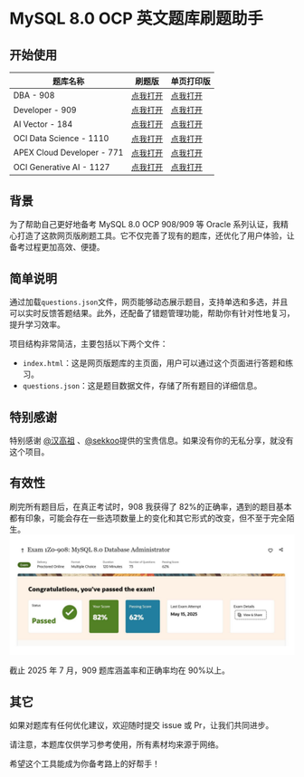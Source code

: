 # MySQL 8.0 OCP 英文题库刷题助手

## 开始使用

| 题库名称                   | 刷题版                                                                           | 单页打印版                                                                              |
| -------------------------- | -------------------------------------------------------------------------------- | --------------------------------------------------------------------------------------- |
| DBA - 908                  | [点我打开](https://hochenggang.github.io/MySQL-OCP-Brush-Questions-EN/)          | [点我打开](https://hochenggang.github.io/MySQL-OCP-Brush-Questions-EN/single.html)      |
| Developer - 909            | [点我打开](https://hochenggang.github.io/MySQL-OCP-Brush-Questions-EN/909.html)  | [点我打开](https://hochenggang.github.io/MySQL-OCP-Brush-Questions-EN/single-909.html)  |
| AI Vector - 184            | [点我打开](https://hochenggang.github.io/MySQL-OCP-Brush-Questions-EN/184.html)  | [点我打开](https://hochenggang.github.io/MySQL-OCP-Brush-Questions-EN/single-184.html)  |
| OCI Data Science - 1110    | [点我打开](https://hochenggang.github.io/MySQL-OCP-Brush-Questions-EN/1110.html) | [点我打开](https://hochenggang.github.io/MySQL-OCP-Brush-Questions-EN/single-1110.html) |
| APEX Cloud Developer - 771 | [点我打开](https://hochenggang.github.io/MySQL-OCP-Brush-Questions-EN/771.html)  | [点我打开](https://hochenggang.github.io/MySQL-OCP-Brush-Questions-EN/single-771.html)  |
| OCI Generative AI - 1127   | [点我打开](https://hochenggang.github.io/MySQL-OCP-Brush-Questions-EN/1127.html) | [点我打开](https://hochenggang.github.io/MySQL-OCP-Brush-Questions-EN/single-1127.html) |

## 背景

为了帮助自己更好地备考 MySQL 8.0 OCP 908/909 等 Oracle 系列认证，我精心打造了这款网页版刷题工具。它不仅完善了现有的题库，还优化了用户体验，让备考过程更加高效、便捷。

## 简单说明

通过加载`questions.json`文件，网页能够动态展示题目，支持单选和多选，并且可以实时反馈答题结果。此外，还配备了错题管理功能，帮助你有针对性地复习，提升学习效率。

项目结构非常简洁，主要包括以下两个文件：

- `index.html`：这是网页版题库的主页面，用户可以通过这个页面进行答题和练习。
- `questions.json`：这是题目数据文件，存储了所有题目的详细信息。

## 特别感谢

特别感谢 [@汉高祖](https://www.nodeseek.com/post-325453-1) 、[@sekkoo](https://www.cnblogs.com/sekkoo)提供的宝贵信息。如果没有你的无私分享，就没有这个项目。

## 有效性

刷完所有题目后，在真正考试时，908 我获得了 82%的正确率，遇到的题目基本都有印象，可能会存在一些选项数量上的变化和其它形式的改变，但不至于完全陌生。
![测试结果](./imgs/result.jpg)

截止 2025 年 7 月，909 题库涵盖率和正确率均在 90%以上。

## 其它

如果对题库有任何优化建议，欢迎随时提交 issue 或 Pr，让我们共同进步。

请注意，本题库仅供学习参考使用，所有素材均来源于网络。

希望这个工具能成为你备考路上的好帮手！
